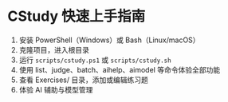 # CStudy 快速上手指南

1. 安装 PowerShell（Windows）或 Bash（Linux/macOS）
2. 克隆项目，进入根目录
3. 运行 `scripts/cstudy.ps1` 或 `scripts/cstudy.sh`
4. 使用 list、judge、batch、aihelp、aimodel 等命令体验全部功能
5. 查看 Exercises/ 目录，添加或编辑练习题
6. 体验 AI 辅助与模型管理
